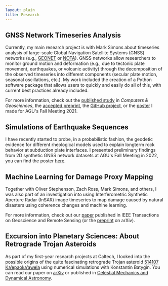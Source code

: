 ```yaml
---
layout: plain
title: Research
---
```


## GNSS Network Timeseries Analysis

Currently, my main research project is with Mark Simons about timeseries
analysis of large-scale Global Navigation Satellite Systems (GNSS) networks
(e.g., [GEONET](https://www.gsi.go.jp/ENGLISH/geonet_english.html)
or [NOTA](https://www.unavco.org/projects/major-projects/nota/nota.html)).
GNSS networks allow researchers to monitor ground motion and deformation
(e.g., due to tectonic plate movement, earthquakes, or volcanic activity)
through the decomposition of the observed timeseries into different components
(secular plate motion, seasonal oscillations, etc.).
My work included the creation of a Python software package that allows users to
quickly and easily do all of this, with current best practices already included.

For more information, check out the
[published study](https://doi.org/10.1016/j.cageo.2022.105247)
in _Computers & Geosciences_, the
[accepted preprint](https://doi.org/10.31223/X56K9J), the
[GitHub project](https://github.com/tobiscode/disstans), or the
[poster](https://doi.org/10.1002/essoar.10509232.1) I made for
AGU's Fall Meeting 2021.

## Simulations of Earthquake Sequences

I have recently started to probe, in a probabilistic fashion, the geodetic evidence
for different rheological models used to explain longterm rock behavior at subduction
plate interfaces. I presented preliminary findings from 2D synthetic GNSS network
datasets at AGU's Fall Meeting in 2022, you can find the poster
[here](https://doi.org/10.1002/essoar.10513000.1).

## Machine Learning for Damage Proxy Mapping

Together with Oliver Stephenson, Zach Ross, Mark Simons, and others, I was also
part of an investigation into using Interferometric Synthetic Aperture Radar (InSAR)
image timeseries to map damage caused by natural disasters using coherence changes
and machine learning.

For more information, check out our [paper](https://doi.org/10.1109/TGRS.2021.3084209)
published in IEEE Transactions on Geoscience and Remote Sensing (or the
[preprint](https://arxiv.org/abs/2105.11544) on arXiv).

## Excursion into Planetary Sciences: About Retrograde Trojan Asteroids

As part of my first-year research projects at Caltech, I looked into the possible
origins of the quite fascinating retrograde Trojan asteroid
[514107 Ka’epaoka’awela](https://en.wikipedia.org/wiki/514107_Ka%CA%BBepaoka%CA%BBawela)
using numerical simulations with Konstantin Batygin.
You can read our paper on [arXiv](https://arxiv.org/abs/2008.11242) or published
in [Celestial Mechanics and Dynamical Astronomy](https://doi.org/10.1007/s10569-020-09985-1).
